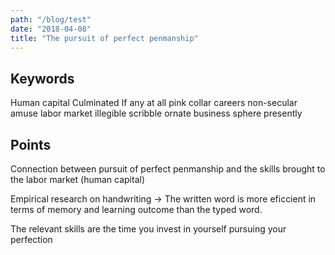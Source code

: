 ```yaml
---
path: "/blog/test"
date: "2018-04-08"
title: "The pursuit of perfect penmanship"
---
```



## Keywords
Human capital
Culminated
If any at all
pink collar careers
non-secular
amuse
labor market
illegible scribble
ornate
business sphere
presently


## Points

Connection between pursuit of perfect penmanship and the skills brought to the labor market (human capital)

Empirical research on handwriting -> The written word is more eficcient in terms of memory and learning outcome than the typed word.

The relevant skills are the time you invest in yourself pursuing your perfection
